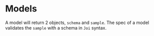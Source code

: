 # Models

A model will return 2 objects, `schema` and `sample`. The spec of a model validates the `sample` with a schema in `Joi` syntax.
